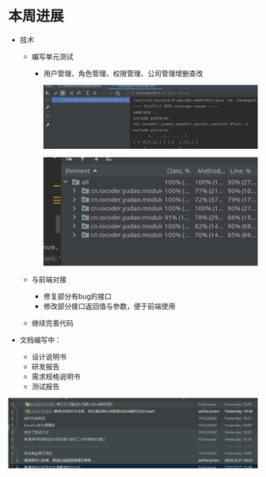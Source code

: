 # 本周进展

- 技术

  - 编写单元测试

    - 用户管理、角色管理、权限管理、公司管理增删查改

      ![1](每周进展-B组-5.30.assets/test1.png)

      ![](每周进展-B组-5.30.assets/test2.png)

  - 与前端对接

    - 修复部分有bug的接口
    - 修改部分接口返回值与参数，便于前端使用

  - 继续完善代码

- 文档编写中：

  - 设计说明书
  - 研发报告
  - 需求规格说明书
  - 测试报告

![](每周进展-B组-5.30.assets/content.png)
